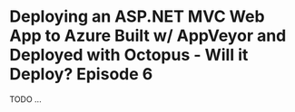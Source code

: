# Deploying an ASP.NET MVC Web App to Azure Built w/ AppVeyor and Deployed with Octopus - Will it Deploy? Episode 6

TODO ... 
